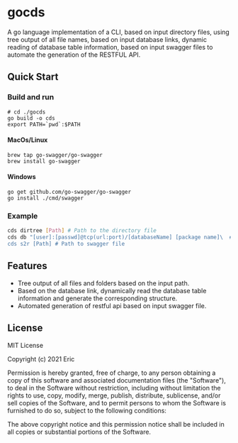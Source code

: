 # gocds
A go language implementation of a CLI, based on input directory files, using tree output of all file names, based on input database links, dynamic reading of database table information, based on input swagger files to automate the generation of the RESTFUL API.

## Quick Start

### Build and run
```shell
# cd ./gocds
go build -o cds
export PATH=`pwd`:$PATH
```
#### MacOs/Linux
```shell
brew tap go-swagger/go-swagger
brew install go-swagger 
```

#### Windows
```shell
go get github.com/go-swagger/go-swagger
go install ./cmd/swagger
```

### Example
```sh
cds dirtree [Path] # Path to the directory file
cds db "[user]:[passwd]@tcp(url:port)/[databaseName] [package name]\  # [Package name] is the directory where the generated go files will be placed
cds s2r [Path] # Path to swagger file 
```

## Features
- Tree output of all files and folders based on the input path.
- Based on the database link, dynamically read the database table information and generate the corresponding structure.
- Automated generation of restful api based on input swagger file.

## License
MIT License

Copyright (c) 2021 Eric

Permission is hereby granted, free of charge, to any person obtaining a copy
of this software and associated documentation files (the "Software"), to deal
in the Software without restriction, including without limitation the rights
to use, copy, modify, merge, publish, distribute, sublicense, and/or sell
copies of the Software, and to permit persons to whom the Software is
furnished to do so, subject to the following conditions:

The above copyright notice and this permission notice shall be included in all
copies or substantial portions of the Software.

